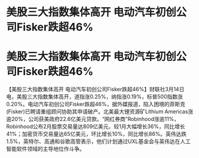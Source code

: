 # 美股三大指数集体高开 电动汽车初创公司Fisker跌超46%

# 美股三大指数集体高开 电动汽车初创公司Fisker跌超46%

【美股三大指数集体高开
电动汽车初创公司Fisker跌超46%】财联社3月14日电，美股三大指数集体高开，道指涨0.25%，纳指涨0.19%，标普500指数涨0.20%。电动汽车初创公司Fisker跌超46%，据外媒报道，陷入困境的菲斯克(Fisker)已聘请重组顾问协助其申请破产。北美最大锂资源矿Lithium
Americas涨逾20%，公司获美政府22.6亿美元贷款。“网红券商”Robinhood涨逾11%，Robinhood公布2月股票交易量达809亿美元，较1月大幅增长36%，同比增长41%；加密货币交易量达65亿美元，环比增长10%，同比增长86%。英伟达跌1.5%，英特尔、高通和谷歌高管表示，他们计划通过UXL基金会与英伟达在人工智能软件领域的主导地位作斗争。

